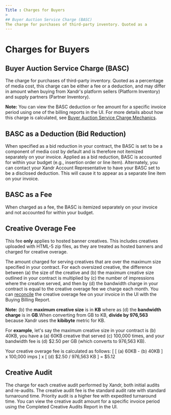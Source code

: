```yaml
---
Title : Charges for Buyers
>
## Buyer Auction Service Charge (BASC)
The charge for purchases of third-party inventory. Quoted as a
---
```



# Charges for Buyers



>

## Buyer Auction Service Charge (BASC)

The charge for purchases of third-party inventory. Quoted as a
percentage of media cost, this charge can be either a fee or a
deduction, and may differ in amount when buying from
Xandr's platform sellers (Platform Inventory)
and supply partners (Partner Inventory).

>



<b>Note:</b> You can view the BASC deduction
or fee amount for a specific invoice period using one of the billing
reports in the UI. For more details about how this charge is calculated,
see
<a href="buyer-auction-service-charge-mechanics.md" class="xref">Buyer
Auction Service Charge Mechanics</a>.







>

## BASC as a Deduction (Bid Reduction)

When specified as a bid reduction in your contract, the BASC is set to
be a component of media cost by default and is therefore not itemized
separately on your invoice. Applied as a bid reduction, BASC is
accounted for within your budget (e.g., insertion order or line item).
Alternately, you can contact your Xandr Account
Representative to have your BASC set to be a disclosed deduction. This
will cause it to appear as a separate line item on your invoice.



>

## BASC as a Fee

When charged as a fee, the BASC is itemized separately on your invoice
and not accounted for within your budget.



>

## Creative Overage Fee

This fee **only** applies to hosted banner creatives. This includes
creatives uploaded with HTML-5 zip files, as they are treated as hosted
banners and charged for creative overage.

The amount charged for serving creatives that are over the maximum size
specified in your contract. For each oversized creative, the difference
between (a) the size of the creative and (b) the maximum creative size
outlined in your contract is multiplied by (c) the number of impressions
where the creative served, and then by (d) the bandwidth charge in your
contract is equal to the creative overage fee we charge each month. You
can <a href="reconciling-your-invoice-with-reporting.md"
class="xref">reconcile</a> the creative overage fee on your invoice in
the UI with the Buying Billing Report.

>



<b>Note:</b> (b) the **maximum creative size**
is in **KB** where as (d) the **bandwidth charge** is in **GB**.When
converting from GB to KB, **divide by 976,563** because
Xandr uses the **kibibyte** metric for KB.





For **example**, let's say the maximum creative size in your contract is
(b) 40KB, you have a (a) 60KB creative that served (c) 100,000 times,
and your bandwidth fee is (d) $2.50 per GB (which converts to 976,563
KB).

Your creative overage fee is calculated as follows: \[ \[ (a) 60KB - (b)
40KB \] x 100,000 imps \] x \[ (d) $2.50 / 976,563 KB \] = $5.12



>

## Creative Audit

The charge for each creative audit performed by
Xandr, both initial audits and re-audits. The
creative audit fee is the standard audit rate with standard turnaround
time. Priority audit is a higher fee with expedited turnaround time. You
can view the creative audit amount for a specific invoice period using
the Completed Creative Audits Report
in the UI.






